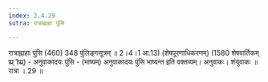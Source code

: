 ```yaml
---
index: 2.4.29
sutra: रात्राह्नाहाः पुंसि

---
```

 रात्राह्नाहाः पुंसि (460) 348 पुंलिङ्गसूत्रम् ॥ 2।4।1 आ.13) (शेषपूरणाधिकरणम्) (1580 शेषवार्तिकम् प्र्प्र् 1प्र्प्र्) - अनुवाकादयः पुंसि - (भाष्यम्) अनुवाकादयः पुंसि भाष्यन्त इति वक्तव्यम्। अनुवाकः। शंयुवाकः ॥ रात्रा । 29 ॥ 